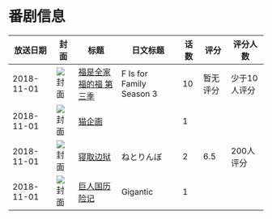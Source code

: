 # 番剧信息

|放送日期|封面|标题|日文标题|话数|评分|评分人数|
|---|---|---|---|---|---|---|
|2018-11-01|![封面](https://lain.bgm.tv/pic/cover/c/13/36/288833_2KFV9.jpg)|[福是全家福的福 第三季](https://bangumi.tv/subject/288833)|F Is for Family Season 3|10|暂无评分|少于10人评分|
|2018-11-01|![封面](https://lain.bgm.tv/pic/cover/c/b6/8d/429805_OOTUt.jpg)|[猫企画](https://bangumi.tv/subject/429805)||1|||
|2018-11-01|![封面](https://bangumi.tv/img/no_icon_subject.png)|[寝取边狱](https://bangumi.tv/subject/270587)|ねとりんぼ|2|6.5|200人评分|
|2018-11-01|![封面](https://lain.bgm.tv/pic/cover/c/63/d7/194396_XBX7Q.jpg)|[巨人国历险记](https://bangumi.tv/subject/194396)|Gigantic|1|||

